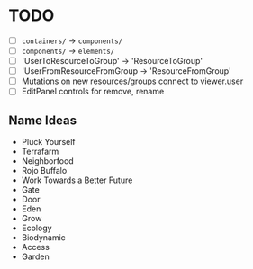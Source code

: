 # TODO

- [ ] `containers/` -> `components/`
- [ ] `components/` -> `elements/`
- [ ] 'UserToResourceToGroup' -> 'ResourceToGroup'
- [ ] 'UserFromResourceFromGroup -> 'ResourceFromGroup'
- [ ] Mutations on new resources/groups connect to viewer.user
- [ ] EditPanel controls for remove, rename

## Name Ideas
- Pluck Yourself
- Terrafarm
- Neighborfood
- Rojo Buffalo
- Work Towards a Better Future
- Gate
- Door
- Eden
- Grow
- Ecology
- Biodynamic
- Access
- Garden

